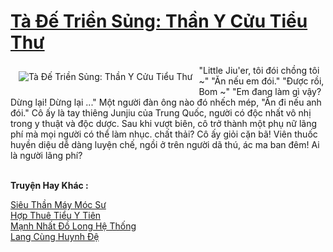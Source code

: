 <a href="https://truyenwiki.net/ta-de-trien-sung-than-y-cuu-tieu-thu.35512/" title="Tà Đế Triền Sủng: Thần Y Cửu Tiểu Thư"><h1>Tà Đế Triền Sủng: Thần Y Cửu Tiểu Thư</h1></a><div style="display:table"><img align="right" style="float: left; padding: 10px;" src="https://truyenwiki.net/a/img/str/src/35512.jpg" alt="Tà Đế Triền Sủng: Thần Y Cửu Tiểu Thư">"Little Jiu&#39;er, tôi đói chồng tôi ~" "Ăn nếu em đói." "Được rồi, Bom ~" "Em đang làm gì vậy? Dừng lại! Dừng lại ..." Một người đàn ông nào đó nhếch mép, "Ăn đi nếu anh đói." Cô ấy là tay thiêng Junjiu của Trung Quốc, người có độc nhất vô nhị trong y thuật và độc dược. Sau khi vượt biên, cô trở thành một phụ nữ lãng phí mà mọi người có thể làm nhục. chất thải? Cô ấy giỏi cặn bã! Viên thuốc huyền diệu dễ dàng luyện chế, ngồi ở trên người dã thú, ác ma ban đêm! Ai là người lãng phí?</div><p><br><b>Truyện Hay Khác :</b></p><a href="https://truyenwiki.net/sieu-than-may-moc-su.35450/" alt="Siêu Thần Máy Móc Sư">Siêu Thần Máy Móc Sư</a><br/><a href="https://sangtacviet.wordpress.com/2020/10/22/hop-thue-tieu-y-tien/" alt="Hợp Thuê Tiểu Y Tiên">Hợp Thuê Tiểu Y Tiên</a><br/><a href="https://github.com/nownovels/topcv/tree/master/truyenhay/35528" alt="Mạnh Nhất Đồ Long Hệ Thống">Mạnh Nhất Đồ Long Hệ Thống</a><br/><a href="https://github.com/nownovels/topcv/tree/master/truyenhay/35415" alt="Lang Cùng Huynh Đệ">Lang Cùng Huynh Đệ</a><br/>